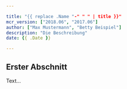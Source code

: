 ```yaml
---

title: "{{ replace .Name "-" " " | title }}"
mcr_version: ["2018.06", "2017.06"]
author: ["Max Mustermann", "Betty Beispiel"]
description: "Die Beschreibung"
date: {{ .Date }}

---
```


## Erster Abschnitt

Text...